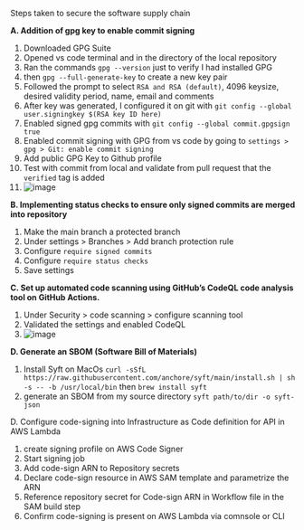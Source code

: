 Steps taken to secure the software supply chain

**A. Addition of gpg key to enable commit signing**

1. Downloaded GPG Suite
2. Opened vs code terminal and in the directory of the local repository
3. Ran the commands `gpg --version` just to verify I had installed GPG
4. then `gpg --full-generate-key` to create a new key pair
5. Followed the prompt to select `RSA and RSA (default)`, 4096 keysize, desired validity period, name, email and comments
6. After key was generated, I configured it on git with `git config --global user.signingkey $(RSA key ID here)`
7. Enabled signed gpg commits with `git config --global commit.gpgsign true`
8. Enabled commit signing with GPG from vs code by going to `settings > gpg > Git: enable commit signing`
9. Add public GPG Key to Github profile
10. Test with commit from local and validate from pull request that the `verified` tag is added
11. ![image](https://github.com/abdulxs/Cloud-Resume-Challenge-Frontend/assets/18741380/eb85e272-dd20-4ed7-b7c7-e55d20a6e54a)

**B. Implementing status checks to ensure only signed commits are merged into repository**

1. Make the main branch a protected branch
2. Under settings > Branches > Add branch protection rule
3. Configure `require signed commits`
4. Configure `require status checks`
5. Save settings
   
**C. Set up automated code scanning using GitHub’s CodeQL code analysis tool on GitHub Actions.**

1.  Under Security > code scanning > configure scanning tool
2.  Validated the settings and enabled CodeQL
3.  ![image](https://github.com/abdulxs/Cloud-Resume-Challenge-Frontend/assets/18741380/8c363d27-71d0-4576-93ae-60db99f28e6b)

**D. Generate an SBOM (Software Bill of Materials)**

1. Install Syft on MacOs `curl -sSfL https://raw.githubusercontent.com/anchore/syft/main/install.sh | sh -s -- -b /usr/local/bin` then `brew install syft`
2. generate an SBOM from my source directory `syft path/to/dir -o syft-json`


D. Configure code-signing into Infrastructure as Code definition for API in AWS Lambda

1. create signing profile on AWS Code Signer
2. Start signing job
3. Add code-sign ARN to Repository secrets
4. Declare code-sign resource in AWS SAM template and parametrize the ARN
5. Reference repository secret for Code-sign ARN in Workflow file in the SAM build step
6. Confirm code-signing is present on AWS Lambda via comnsole or CLI 

